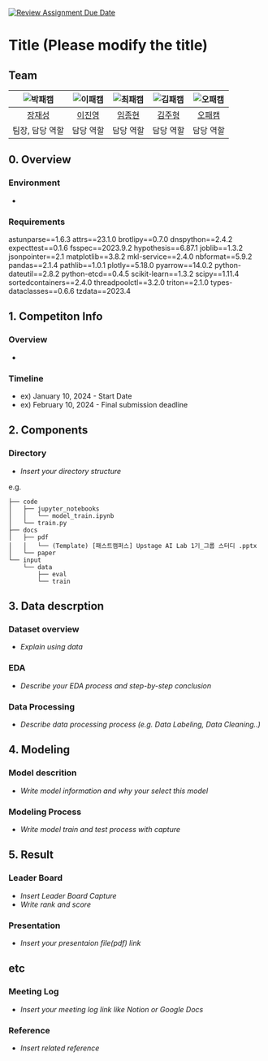 [![Review Assignment Due Date](https://classroom.github.com/assets/deadline-readme-button-22041afd0340ce965d47ae6ef1cefeee28c7c493a6346c4f15d667ab976d596c.svg)](https://classroom.github.com/a/Tm6AYAOm)
# Title (Please modify the title)
## Team

| ![박패캠](https://avatars.githubusercontent.com/u/156163982?v=4) | ![이패캠](https://avatars.githubusercontent.com/u/156163982?v=4) | ![최패캠](https://avatars.githubusercontent.com/u/156163982?v=4) | ![김패캠](https://avatars.githubusercontent.com/u/156163982?v=4) | ![오패캠](https://avatars.githubusercontent.com/u/156163982?v=4) |
| :--------------------------------------------------------------: | :--------------------------------------------------------------: | :--------------------------------------------------------------: | :--------------------------------------------------------------: | :--------------------------------------------------------------: |
|            [장재성](https://github.com/mirrbandi)             |            [이진영](https://github.com/jylee9018)             |            [임종현](https://github.com/LimJongHuyn)             |            [김주형](https://github.com/UpstageAILab)             |            [오패캠](https://github.com/UpstageAILab)             |
|                            팀장, 담당 역할                             |                            담당 역할                             |                            담당 역할                             |                            담당 역할                             |                            담당 역할                             |

## 0. Overview
### Environment
- 

### Requirements
astunparse==1.6.3
attrs==23.1.0
brotlipy==0.7.0
dnspython==2.4.2
expecttest==0.1.6
fsspec==2023.9.2
hypothesis==6.87.1
joblib==1.3.2
jsonpointer==2.1
matplotlib==3.8.2
mkl-service==2.4.0
nbformat==5.9.2
pandas==2.1.4
pathlib==1.0.1
plotly==5.18.0
pyarrow==14.0.2
python-dateutil==2.8.2
python-etcd==0.4.5
scikit-learn==1.3.2
scipy==1.11.4
sortedcontainers==2.4.0
threadpoolctl==3.2.0
triton==2.1.0
types-dataclasses==0.6.6
tzdata==2023.4 

## 1. Competiton Info

### Overview

- 

### Timeline

- ex) January 10, 2024 - Start Date
- ex) February 10, 2024 - Final submission deadline

## 2. Components

### Directory

- _Insert your directory structure_

e.g.
```
├── code
│   ├── jupyter_notebooks
│   │   └── model_train.ipynb
│   └── train.py
├── docs
│   ├── pdf
│   │   └── (Template) [패스트캠퍼스] Upstage AI Lab 1기_그룹 스터디 .pptx
│   └── paper
└── input
    └── data
        ├── eval
        └── train
```

## 3. Data descrption

### Dataset overview

- _Explain using data_

### EDA

- _Describe your EDA process and step-by-step conclusion_

### Data Processing

- _Describe data processing process (e.g. Data Labeling, Data Cleaning..)_

## 4. Modeling

### Model descrition

- _Write model information and why your select this model_

### Modeling Process

- _Write model train and test process with capture_

## 5. Result

### Leader Board

- _Insert Leader Board Capture_
- _Write rank and score_

### Presentation

- _Insert your presentaion file(pdf) link_

## etc

### Meeting Log

- _Insert your meeting log link like Notion or Google Docs_

### Reference

- _Insert related reference_
